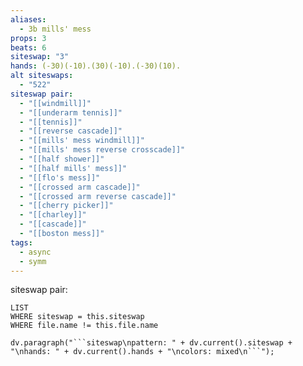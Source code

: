 ```yaml
---
aliases:
  - 3b mills' mess
props: 3
beats: 6
siteswap: "3"
hands: (-30)(-10).(30)(-10).(-30)(10).
alt siteswaps:
  - "522"
siteswap pair:
  - "[[windmill]]"
  - "[[underarm tennis]]"
  - "[[tennis]]"
  - "[[reverse cascade]]"
  - "[[mills' mess windmill]]"
  - "[[mills' mess reverse crosscade]]"
  - "[[half shower]]"
  - "[[half mills' mess]]"
  - "[[flo's mess]]"
  - "[[crossed arm cascade]]"
  - "[[crossed arm reverse cascade]]"
  - "[[cherry picker]]"
  - "[[charley]]"
  - "[[cascade]]"
  - "[[boston mess]]"
tags:
  - async
  - symm
---
```


siteswap pair:
```dataview
LIST
WHERE siteswap = this.siteswap
WHERE file.name != this.file.name
```
```dataviewjs
dv.paragraph("```siteswap\npattern: " + dv.current().siteswap + "\nhands: " + dv.current().hands + "\ncolors: mixed\n```");
```
